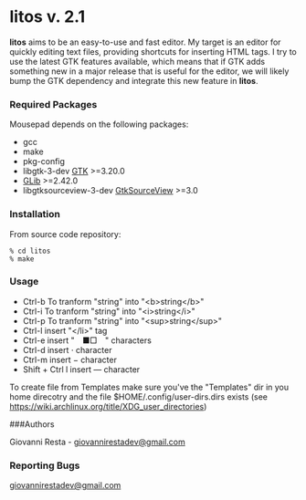 # litos v. 2.1

**litos** aims to be an easy-to-use and fast editor. My target is an
editor for quickly editing text files, providing shortcuts for inserting HTML tags. I try to use the latest
GTK features available, which means that if GTK adds something new in a major
release that is useful for the editor, we will likely bump the GTK dependency
and integrate this new feature in **litos**.

### Required Packages 

Mousepad depends on the following packages:

* gcc
* make
* pkg-config
* libgtk-3-dev [GTK](https://www.gtk.org) >=3.20.0
* [GLib](https://wiki.gnome.org/Projects/GLib) >=2.42.0
* libgtksourceview-3-dev [GtkSourceView](https://wiki.gnome.org/Projects/GtkSourceView) >=3.0

### Installation

From source code repository: 

    % cd litos
    % make

### Usage

* Ctrl-b To tranform "string" into "&lt;b&gt;string&lt;/b&gt;"
* Ctrl-i To tranform "string" into "&lt;i&gt;string&lt;/i&gt;"
* Ctrl-p To tranform "string" into "&lt;sup&gt;string&lt;/sup&gt;"
* Ctrl-l insert "&lt;/li&gt;" tag
* Ctrl-e insert "&emsp;■□&emsp;" characters
* Ctrl-d insert ⋅ character
* Ctrl-m insert − character
* Shift + Ctrl l insert — character

To create file from Templates make sure you've the "Templates" dir in you home direcotry and the file $HOME/.config/user-dirs.dirs exists (see https://wiki.archlinux.org/title/XDG_user_directories)

###Authors

Giovanni Resta - giovannirestadev@gmail.com

### Reporting Bugs

giovannirestadev@gmail.com
